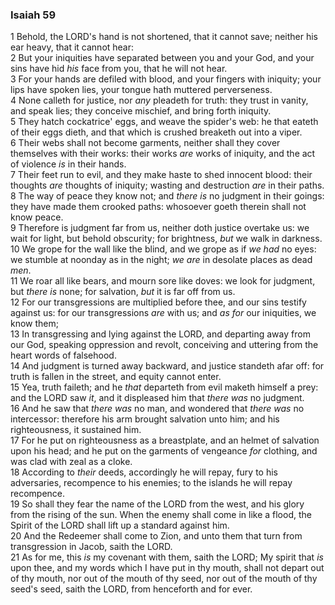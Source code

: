 ### Isaiah 59

1 Behold, the LORD's hand is not shortened, that it cannot save; neither his ear heavy, that it cannot hear:  
2 But your iniquities have separated between you and your God, and your sins have hid *his* face from you, that he will not hear.  
3 For your hands are defiled with blood, and your fingers with iniquity; your lips have spoken lies, your tongue hath muttered perverseness.  
4 None calleth for justice, nor *any* pleadeth for truth: they trust in vanity, and speak lies; they conceive mischief, and bring forth iniquity.  
5 They hatch cockatrice' eggs, and weave the spider's web: he that eateth of their eggs dieth, and that which is crushed breaketh out into a viper.  
6 Their webs shall not become garments, neither shall they cover themselves with their works: their works *are* works of iniquity, and the act of violence *is* in their hands.  
7 Their feet run to evil, and they make haste to shed innocent blood: their thoughts *are* thoughts of iniquity; wasting and destruction *are* in their paths.  
8 The way of peace they know not; and *there is* no judgment in their goings: they have made them crooked paths: whosoever goeth therein shall not know peace.  
9 Therefore is judgment far from us, neither doth justice overtake us: we wait for light, but behold obscurity; for brightness, *but* we walk in darkness.  
10 We grope for the wall like the blind, and we grope as if *we had* no eyes: we stumble at noonday as in the night; *we are* in desolate places as dead *men*.  
11 We roar all like bears, and mourn sore like doves: we look for judgment, but *there is* none; for salvation, *but* it is far off from us.  
12 For our transgressions are multiplied before thee, and our sins testify against us: for our transgressions *are* with us; and *as for* our iniquities, we know them;  
13 In transgressing and lying against the LORD, and departing away from our God, speaking oppression and revolt, conceiving and uttering from the heart words of falsehood.  
14 And judgment is turned away backward, and justice standeth afar off: for truth is fallen in the street, and equity cannot enter.  
15 Yea, truth faileth; and he *that* departeth from evil maketh himself a prey: and the LORD saw *it*, and it displeased him that *there was* no judgment.  
16 And he saw that *there was* no man, and wondered that *there was* no intercessor: therefore his arm brought salvation unto him; and his righteousness, it sustained him.  
17 For he put on righteousness as a breastplate, and an helmet of salvation upon his head; and he put on the garments of vengeance *for* clothing, and was clad with zeal as a cloke.  
18 According to *their* deeds, accordingly he will repay, fury to his adversaries, recompence to his enemies; to the islands he will repay recompence.  
19 So shall they fear the name of the LORD from the west, and his glory from the rising of the sun. When the enemy shall come in like a flood, the Spirit of the LORD shall lift up a standard against him.  
20 And the Redeemer shall come to Zion, and unto them that turn from transgression in Jacob, saith the LORD.  
21 As for me, this *is* my covenant with them, saith the LORD; My spirit that *is* upon thee, and my words which I have put in thy mouth, shall not depart out of thy mouth, nor out of the mouth of thy seed, nor out of the mouth of thy seed's seed, saith the LORD, from henceforth and for ever.  
